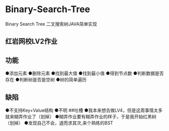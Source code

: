 # Binary-Search-Tree
Binary Search Tree 二叉搜索树JAVA简单实现
## 红岩网校LV2作业 
## 功能 
●添加元素
●删除元素
●找到最大值
●找到最小值
●得到节点数
●判断数据是否存在
●判断树是否是空树
●树的简单遍历
## 缺陷
●不支持Key+Value结构
●不明
##吐槽
●我本来想去做LV4，但是这周事情太多就来糊弄作业了（划掉）
●糊弄作业要有糊弄作业的样子，于是我开始红黑树（划掉）
●发现自己不会，退而求其次,来个熟练的BST
